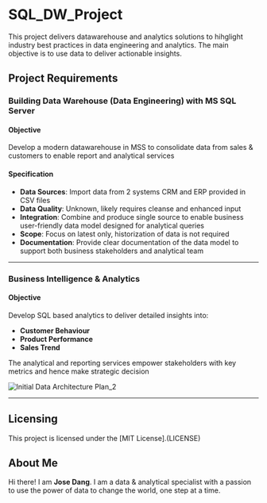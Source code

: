 # SQL_DW_Project
This project delivers datawarehouse and analytics solutions to hihglight industry best practices in data engineering and analytics. 
The main objective is to use data to deliver actionable insights.


## Project Requirements


### Building Data Warehouse (Data Engineering) with MS SQL Server 

#### Objective
Develop a modern datawarehouse in MSS to consolidate data from sales & customers to enable report and analytical services

#### Specification 
- **Data Sources**: Import data from 2 systems CRM and ERP provided in CSV files
- **Data Quality**: Unknown, likely requires cleanse and enhanced input
- **Integration**: Combine and produce single source to enable business user-friendly data model designed for analytical queries
- **Scope**: Focus on latest only, historization of data is not required
- **Documentation**: Provide clear documentation of the data model to support both business stakeholders and analytical team

---

### Business Intelligence & Analytics

#### Objective
Develop SQL based analytics to deliver detailed insights into:
- **Customer Behaviour**
- **Product Performance**
- **Sales Trend**


The analytical and reporting services empower stakeholders with key metrics and hence make strategic decision


![Initial Data Architecture Plan_2](https://github.com/user-attachments/assets/641d68a0-67c7-428d-a975-fdd87a92e018)


--- 

## Licensing 

This project is licensed under the [MIT License].(LICENSE)

## About Me

Hi there! I am **Jose Dang**. I am a data & analytical specialist with a passion to use the power of data to change the world, one step at a time.


